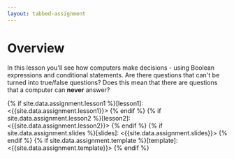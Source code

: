 ```yaml
---
layout: tabbed-assignment
---
```


# Overview

<!--img class="overview-image" src=""-->

In this lesson you'll see how computers make decisions - using Boolean expressions and conditional statements. Are there questions that can't be turned into true/false questions? Does this mean that there are questions that a computer can **never** answer?

<!-- Don't edit links here, change them in _data/assignment.yml instead, -->

{% if site.data.assignment.lesson1  %}[lesson1]:  <{{site.data.assignment.lesson1}}>  {% endif %}
{% if site.data.assignment.lesson2  %}[lesson2]:  <{{site.data.assignment.lesson2}}>  {% endif %}
{% if site.data.assignment.slides   %}[slides]:   <{{site.data.assignment.slides}}>   {% endif %}
{% if site.data.assignment.template %}[template]: <{{site.data.assignment.template}}> {% endif %}
